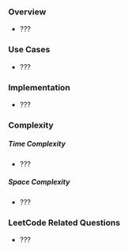 ### Overview
- ???

### Use Cases
- ???

### Implementation
- ???

### Complexity
##### Time Complexity
- ???
##### Space Complexity
- ???

### LeetCode Related Questions
- ???